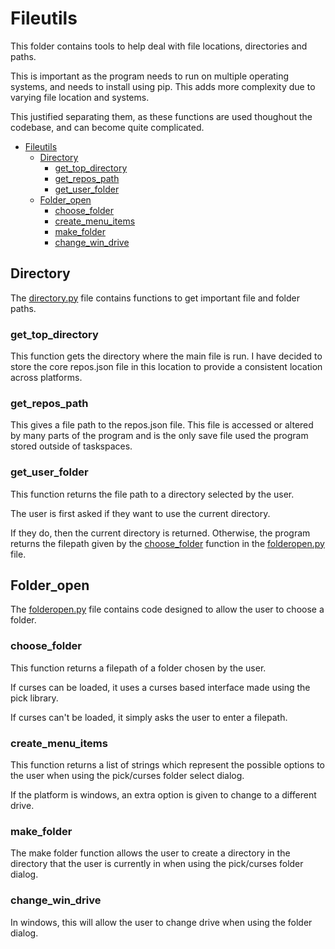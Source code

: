 # Fileutils

This folder contains tools to help deal with file locations, directories and paths. 

This is important as the program needs to run on multiple operating systems, and needs to install using pip. This adds more complexity due to varying file location and systems. 

This justified separating them, as these functions are used thoughout the codebase, and can become quite complicated. 

- [Fileutils](#fileutils)
  - [Directory](#directory)
    - [get_top_directory](#get_top_directory)
    - [get_repos_path](#get_repos_path)
    - [get_user_folder](#get_user_folder)
  - [Folder_open](#folder_open)
    - [choose_folder](#choose_folder)
    - [create_menu_items](#create_menu_items)
    - [make_folder](#make_folder)
    - [change_win_drive](#change_win_drive)


## Directory
The [directory.py](directory.py) file contains functions to get important file and folder paths. 

### get_top_directory
This function gets the directory where the main file is run. I have decided to store the 
core repos.json file in this location to provide a consistent location across platforms. 

### get_repos_path
This gives a file path to the repos.json file. This file is accessed or altered by many parts of the program and is the only save file used the program stored outside of taskspaces. 

### get_user_folder
This function returns the file path to a directory selected by the user. 

The user is first asked if they want to use the current directory.

If they do, then the current directory is returned. Otherwise, the program returns the filepath 
given by the [choose_folder](#choose_folder) function in the [folderopen.py](folderopen.py) file. 

## Folder_open
The [folderopen.py](folderopen.py) file contains code designed 
to allow the user to choose a folder. 

### choose_folder
This function returns a filepath of a folder chosen by the user. 

If curses can be loaded, it uses a curses based interface made 
using the pick library. 

If curses can't be loaded, it simply asks the user to enter a filepath. 

### create_menu_items
This function returns a list of strings which 
represent the possible options to the user when using 
the pick/curses folder select dialog. 

If the platform is windows, an extra option is given to change to a different drive. 

### make_folder
The make folder function allows the user to create a directory 
in the directory that the user is currently in when using the pick/curses
folder dialog. 

### change_win_drive
In windows, this will allow the user to change drive when using the folder
dialog. 